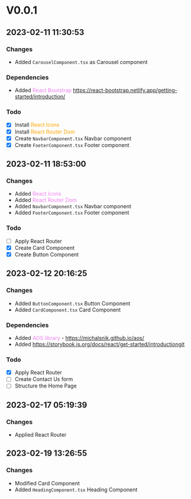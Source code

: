 # V0.0.1

## 2023-02-11 11:30:53

### Changes

- Added `CarouselComponent.tsx` as Carousel component

### Dependencies

- Added <span style="color:violet">React Bootstrap</span>  https://react-bootstrap.netlify.app/getting-started/introduction/

### Todo

- [x] Install <span style="color:orange">React Icons</span>
- [x] Install <span style="color:orange">React Router Dom</span>
- [x] Create `NavbarComponent.tsx` Navbar component 
- [x] Create `FooterComponent.tsx` Footer component

## 2023-02-11 18:53:00

### Changes

- Added <span style="color:violet">React Icons</span>
- Added <span style="color:violet">React Router Dom</span>
- Added `NavbarComponent.tsx` Navbar component 
- Added `FooterComponent.tsx` Footer component

### Todo

- [ ] Apply React Router
- [x] Create Card Component
- [x] Create Button Component

## 2023-02-12 20:16:25

### Changes

- Added `ButtonComponent.tsx` Button Component
- Added `CardComponent.tsx` Card Component

### Dependencies

- Added <span style="color:violet">AOS library</span> - https://michalsnik.github.io/aos/
- Added <span style="color:violet">https://storybook.js.org/docs/react/get-started/introductiongit</span>

### Todo

- [x] Apply React Router
- [ ] Create Contact Us form
- [ ] Structure the Home Page

## 2023-02-17 05:19:39

### Changes

- Applied React Router

## 2023-02-19 13:26:55

### Changes

- Modified Card Component
- Added `HeadingComponent.tsx` Heading Component







